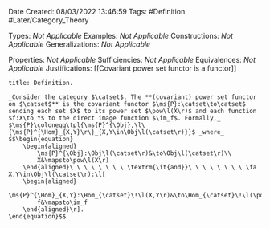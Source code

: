 <div class="topSpace"></div>

Date Created: 08/03/2022 13:46:59
Tags: #Definition #Later/Category_Theory

Types: _Not Applicable_
Examples: _Not Applicable_
Constructions: _Not Applicable_
Generalizations: _Not Applicable_

Properties: _Not Applicable_
Sufficiencies: _Not Applicable_
Equivalences: _Not Applicable_
Justifications: [[Covariant power set functor is a functor]]

``` ad-Definition
title: Definition.

_Consider the category $\catset$. The **(covariant) power set functor on $\catset$** is the covariant functor $\ms{P}:\catset\to\catset$ sending each set $X$ to its power set $\pow\l(X\r)$ and each function $f:X\to Y$ to the direct image function $\im_f$. Formally,_ $\ms{P}\coloneqq\tpl{\ms{P}^{\Obj},\l\{\ms{P}^{\Hom}_{X,Y}\r\}_{X,Y\in\Obj\l(\catset\r)}}$ _where_
$$\begin{equation}
    \begin{aligned}
        \ms{P}^{\Obj}:\Obj\l(\catset\r)&\to\Obj\l(\catset\r)\\
        X&\mapsto\pow\l(X\r)
    \end{aligned}\ \ \ \ \ \ \ \ \textrm{\it{and}}\ \ \ \ \ \ \ \ \fa X,Y\in\Obj\l(\catset\r):\l[
    \begin{aligned}
        \ms{P}^{\Hom}_{X,Y}:\Hom_{\catset}\!\l(X,Y\r)&\to\Hom_{\catset}\!\l(\pow\l(X\r),\pow\l(Y\r)\r)\\
        f&\mapsto\im_f
    \end{aligned}\r].
\end{equation}$$

```
